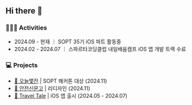 ## Hi there 👋

### 🤹🏻‍♀️ Activities
- 2024.09 - 현재    ｜ SOPT 35기 iOS 파트 활동중
- 2024.02 - 2024.07 ｜ 스파르타코딩클럽 내일배움캠프 iOS 앱 개발 트랙 수료

### 💻 Projects
- [🍺 오늘몇잔](https://github.com/SOPT-all/35-SOPKATHON-iOS-A3A3) | SOPT 해커톤 대상 (2024.11)
- [📝 안전신문고](https://github.com/SOPT-all/35-COLLABORATION-iOS-SafetyReport) | 리디자인 (2024.11)
- [🚞 Travel Tale](https://github.com/TEAM-OMG-iOS/TravelTale) | iOS 앱 출시 (2024.05 - 2024.07)

<!--
**yurim830/yurim830** is a ✨ _special_ ✨ repository because its `README.md` (this file) appears on your GitHub profile.

Here are some ideas to get you started:

- 🔭 I’m currently working on ...
- 🌱 I’m currently learning ...
- 👯 I’m looking to collaborate on ...
- 🤔 I’m looking for help with ...
- 💬 Ask me about ...
- 📫 How to reach me: ...
- 😄 Pronouns: ...
- ⚡ Fun fact: ...
-->
